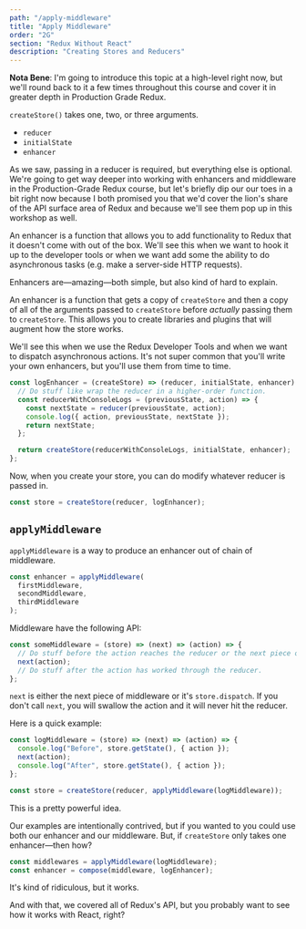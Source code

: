 ```yaml
---
path: "/apply-middleware"
title: "Apply Middleware"
order: "2G"
section: "Redux Without React"
description: "Creating Stores and Reducers"
---
```


**Nota Bene**: I'm going to introduce this topic at a high-level right now, but we'll round back to it a few times throughout this course and cover it in greater depth in Production Grade Redux.

`createStore()` takes one, two, or three arguments.

- `reducer`
- `initialState`
- `enhancer`

As we saw, passing in a reducer is required, but everything else is optional. We're going to get way deeper into working with enhancers and middleware in the Production-Grade Redux course, but let's briefly dip our our toes in a bit right now because I both promised you that we'd cover the lion's share of the API surface area of Redux and because we'll see them pop up in this workshop as well.

An enhancer is a function that allows you to add functionality to Redux that it doesn't come with out of the box. We'll see this when we want to hook it up to the developer tools or when we want add some the ability to do asynchronous tasks (e.g. make a server-side HTTP requests).

Enhancers are—amazing—both simple, but also kind of hard to explain.

An enhancer is a function that gets a copy of `createStore` and then a copy of all of the arguments passed to `createStore` before _actually_ passing them to `createStore`. This allows you to create libraries and plugins that will augment how the store works.

We'll see this when we use the Redux Developer Tools and when we want to dispatch asynchronous actions. It's not super common that you'll write your own enhancers, but you'll use them from time to time.

```js
const logEnhancer = (createStore) => (reducer, initialState, enhancer) => {
  // Do stuff like wrap the reducer in a higher-order function.
  const reducerWithConsoleLogs = (previousState, action) => {
    const nextState = reducer(previousState, action);
    console.log({ action, previousState, nextState });
    return nextState;
  };

  return createStore(reducerWithConsoleLogs, initialState, enhancer);
};
```

Now, when you create your store, you can do modify whatever reducer is passed in.

```js
const store = createStore(reducer, logEnhancer);
```

## `applyMiddleware`

`applyMiddleware` is a way to produce an enhancer out of chain of middleware.

```js
const enhancer = applyMiddleware(
  firstMiddleware,
  secondMiddleware,
  thirdMiddleware
);
```

Middleware have the following API:

```js
const someMiddleware = (store) => (next) => (action) => {
  // Do stuff before the action reaches the reducer or the next piece of middleware.
  next(action);
  // Do stuff after the action has worked through the reducer.
};
```

`next` is either the next piece of middleware or it's `store.dispatch`. If you don't call `next`, you will swallow the action and it will never hit the reducer.

Here is a quick example:

```js
const logMiddleware = (store) => (next) => (action) => {
  console.log("Before", store.getState(), { action });
  next(action);
  console.log("After", store.getState(), { action });
};

const store = createStore(reducer, applyMiddleware(logMiddleware));
```

This is a pretty powerful idea.

Our examples are intentionally contrived, but if you wanted to you could use both our enhancer and our middleware. But, if `createStore` only takes one enhancer—then how?

```js
const middlewares = applyMiddleware(logMiddleware);
const enhancer = compose(middleware, logEnhancer);
```

It's kind of ridiculous, but it works.

And with that, we covered all of Redux's API, but you probably want to see how it works with React, right?
